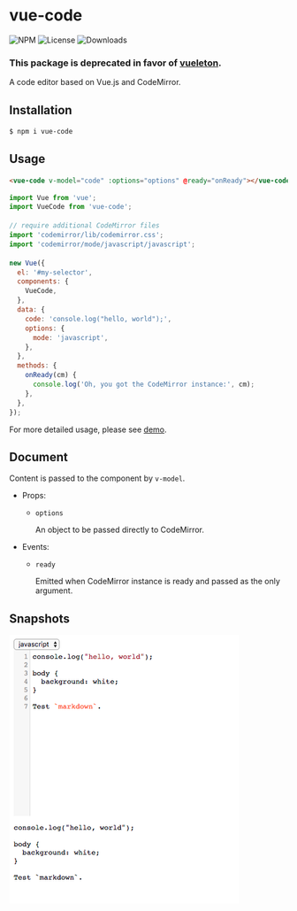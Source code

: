 vue-code
===

![NPM](https://img.shields.io/npm/v/vue-code.svg)
![License](https://img.shields.io/npm/l/vue-code.svg)
![Downloads](https://img.shields.io/npm/dt/vue-code.svg)

### This package is deprecated in favor of [vueleton](https://github.com/gera2ld/vueleton).

A code editor based on Vue.js and CodeMirror.

Installation
---
``` sh
$ npm i vue-code
```

Usage
---
``` html
<vue-code v-model="code" :options="options" @ready="onReady"></vue-code>
```

``` js
import Vue from 'vue';
import VueCode from 'vue-code';

// require additional CodeMirror files
import 'codemirror/lib/codemirror.css';
import 'codemirror/mode/javascript/javascript';

new Vue({
  el: '#my-selector',
  components: {
    VueCode,
  },
  data: {
    code: 'console.log("hello, world");',
    options: {
      mode: 'javascript',
    },
  },
  methods: {
    onReady(cm) {
      console.log('Oh, you got the CodeMirror instance:', cm);
    },
  },
});
```

For more detailed usage, please see [demo](demo).

Document
---
Content is passed to the component by `v-model`.

* Props:

  * `options`

    An object to be passed directly to CodeMirror.

* Events:

  * `ready`

    Emitted when CodeMirror instance is ready and passed as the only argument.

Snapshots
---
![](demo/snapshot.png)

